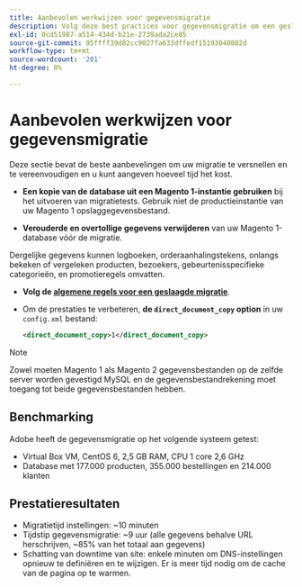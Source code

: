 ```yaml
---
title: Aanbevolen werkwijzen voor gegevensmigratie
description: Volg deze best practices voor gegevensmigratie om een geslaagde upgrade van Magento 1 naar Magento 2 te garanderen.
exl-id: 0cd51987-a514-434d-b21e-2739ada2ce85
source-git-commit: 95ffff39d82cc9027fa633dffedf15193040802d
workflow-type: tm+mt
source-wordcount: '201'
ht-degree: 0%

---
```


# Aanbevolen werkwijzen voor gegevensmigratie

Deze sectie bevat de beste aanbevelingen om uw migratie te versnellen en te vereenvoudigen en u kunt aangeven hoeveel tijd het kost.

* **Een kopie van de database uit een Magento 1-instantie gebruiken** bij het uitvoeren van migratietests. Gebruik niet de productieinstantie van uw Magento 1 opslaggegevensbestand.

* **Verouderde en overtollige gegevens verwijderen** van uw Magento 1-database vóór de migratie.

Dergelijke gegevens kunnen logboeken, orderaanhalingstekens, onlangs bekeken of vergeleken producten, bezoekers, gebeurtenisspecifieke categorieën, en promotieregels omvatten.

* **Volg de [algemene regels voor een geslaagde migratie](migrate-data/overview.md#migration-overview)**.

* Om de prestaties te verbeteren, **de `direct_document_copy` option** in uw `config.xml` bestand:

   ```xml
   <direct_document_copy>1</direct_document_copy>
   ```

>[!NOTE]
>
>Zowel moeten Magento 1 als Magento 2 gegevensbestanden op de zelfde server worden gevestigd MySQL en de gegevensbestandrekening moet toegang tot beide gegevensbestanden hebben.

## Benchmarking

Adobe heeft de gegevensmigratie op het volgende systeem getest:

* Virtual Box VM, CentOS 6, 2,5 GB RAM, CPU 1 core 2,6 GHz
* Database met 177.000 producten, 355.000 bestellingen en 214.000 klanten

## Prestatieresultaten

* Migratietijd instellingen: ~10 minuten
* Tijdstip gegevensmigratie: ~9 uur (alle gegevens behalve URL herschrijven, ~85% van het totaal aan gegevens)
* Schatting van downtime van site: enkele minuten om DNS-instellingen opnieuw te definiëren en te wijzigen. Er is meer tijd nodig om de cache van de pagina op te warmen.
